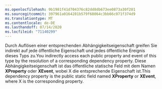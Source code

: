 ```yaml
---
ms.openlocfilehash: 9b1981f41d704376c82dd8db673ee0873a30f281
ms.sourcegitcommit: 397961a0164281b579f68064c3bb66c071f374d9
ms.translationtype: MT
ms.contentlocale: de-DE
ms.lasthandoff: 07/14/2020
ms.locfileid: "71140299"
---
```

<span data-ttu-id="8ac96-101">Durch Auflösen einer entsprechenden Abhängigkeitseigenschaft greifen Sie indirekt auf jede öffentliche Eigenschaft und jedes öffentliche Ereignis dieses Typs zu.</span><span class="sxs-lookup"><span data-stu-id="8ac96-101">You indirectly access each public property and event of this type by the resolution of a corresponding dependency property.</span></span> <span data-ttu-id="8ac96-102">Diese Abhängigkeitseigenschaft ist das öffentliche statische Feld mit dem Namen **XProperty** oder **XEvent**, wobei X die entsprechende Eigenschaft ist.</span><span class="sxs-lookup"><span data-stu-id="8ac96-102">This dependency property is the public static field named **XProperty** or **XEvent**, where X is the corresponding property.</span></span>